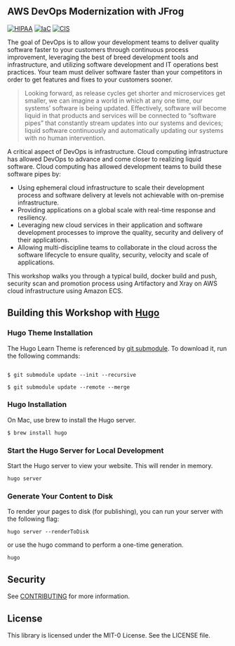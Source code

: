 ## AWS DevOps Modernization with JFrog

[![HIPAA](https://app.soluble.cloud/api/v1/public/badges/a5f28187-bca4-48b9-be9e-179a703f468c.svg)](https://app.soluble.cloud/repos/details/github.com/jefferyfry/aws-modernization-with-jfrog)  [![IaC](https://app.soluble.cloud/api/v1/public/badges/2fc2d38f-9c05-4597-87d3-e7872e0406e4.svg)](https://app.soluble.cloud/repos/details/github.com/jefferyfry/aws-modernization-with-jfrog)  [![CIS](https://app.soluble.cloud/api/v1/public/badges/17690be9-af93-4cf9-9872-318ff6c0dc7d.svg)](https://app.soluble.cloud/repos/details/github.com/jefferyfry/aws-modernization-with-jfrog)  

The goal of DevOps is to allow your development teams to deliver quality software faster to your customers through continuous process improvement, leveraging the best of breed development tools and infrastructure, and utilizing software development and IT operations best practices. Your team must deliver software faster than your competitors in order to get features and fixes to your customers sooner.

> Looking forward, as release cycles get shorter and microservices get smaller, we can imagine a world in which at any one time, our systems’ software is being updated. Effectively, software will become liquid in that products and services will be connected to “software pipes” that constantly stream updates into our systems and devices; liquid software continuously and automatically updating our systems with no human intervention.

A critical aspect of DevOps is infrastructure. Cloud computing infrastructure has allowed DevOps to advance and come closer to realizing liquid software. Cloud computing has allowed development teams to build these software pipes by:

- Using ephemeral cloud infrastructure to scale their development process and software delivery at levels not achievable with on-premise infrastructure.
- Providing applications on a global scale with real-time response and resiliency.
- Leveraging new cloud services in their application and software development processes to improve the quality, security and delivery of their applications.
- Allowing multi-discipline teams to collaborate in the cloud across the software lifecycle to ensure quality, security, velocity and scale of applications.

This workshop walks you through a typical build, docker build and push, security scan and promotion process using Artifactory and Xray on AWS cloud infrastructure using Amazon ECS.
## Building this Workshop with [Hugo](https://gohugo.io/)

### Hugo Theme Installation
The Hugo Learn Theme is referenced by [git submodule](.gitmodules). To download it, run the following commands:

```

$ git submodule update --init --recursive

$ git submodule update --remote --merge

```

### Hugo Installation

On Mac, use brew to install the Hugo server.

```
$ brew install hugo
```

### Start the Hugo Server for Local Development
Start the Hugo server to view your website. This will render in memory.

```
hugo server
```

### Generate Your Content to Disk
To render your pages to disk (for publishing), you can run your server with the following flag:

```
hugo server --renderToDisk
```

or use the hugo command to perform a one-time generation.

```
hugo
```

## Security

See [CONTRIBUTING](CONTRIBUTING.md#security-issue-notifications) for more information.

## License

This library is licensed under the MIT-0 License. See the LICENSE file.

